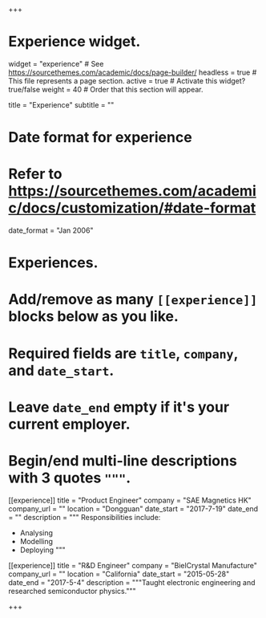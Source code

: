 +++
# Experience widget.
widget = "experience"  # See https://sourcethemes.com/academic/docs/page-builder/
headless = true  # This file represents a page section.
active = true  # Activate this widget? true/false
weight = 40  # Order that this section will appear.

title = "Experience"
subtitle = ""

# Date format for experience
#   Refer to https://sourcethemes.com/academic/docs/customization/#date-format
date_format = "Jan 2006"

# Experiences.
#   Add/remove as many `[[experience]]` blocks below as you like.
#   Required fields are `title`, `company`, and `date_start`.
#   Leave `date_end` empty if it's your current employer.
#   Begin/end multi-line descriptions with 3 quotes `"""`.
[[experience]]
  title = "Product Engineer"
  company = "SAE Magnetics HK"
  company_url = ""
  location = "Dongguan"
  date_start = "2017-7-19"
  date_end = ""
  description = """
  Responsibilities include:
  
  * Analysing
  * Modelling
  * Deploying
  """

[[experience]]
  title = "R&D Engineer"
  company = "BielCrystal Manufacture"
  company_url = ""
  location = "California"
  date_start = "2015-05-28"
  date_end = "2017-5-4"
  description = """Taught electronic engineering and researched semiconductor physics."""

+++
